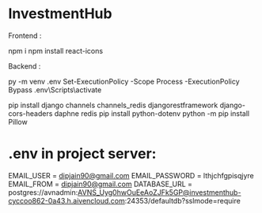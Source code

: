 # InvestmentHub

Frontend :

npm i
npm install react-icons


Backend :

py -m venv .env
Set-ExecutionPolicy -Scope Process -ExecutionPolicy Bypass 
.env\Scripts\activate

pip install django channels channels_redis djangorestframework django-cors-headers daphne redis
pip install python-dotenv
python -m pip install Pillow




# .env in project server:
EMAIL_USER = dipjain90@gmail.com
EMAIL_PASSWORD = lthjchfgpisqjyre
EMAIL_FROM = dipjain90@gmail.com
DATABASE_URL = postgres://avnadmin:AVNS_Uyg0hwOuEeAoZJFk5GP@investmenthub-cyccoo862-0a43.h.aivencloud.com:24353/defaultdb?sslmode=require
